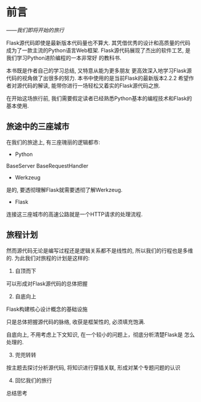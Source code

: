# 前言

*——我们即将开始的旅行*

Flask源代码即使是最新版本代码量也不算大. 其凭借优秀的设计和高质量的代码
成为了一款主流的Python语言Web框架.
Flask源代码展现了杰出的软件工艺, 是我们学习Python进阶编程的一本非常好
的教科书.

本书既是作者自己的学习总结, 又特意从能为更多朋友
更高效深入地学习Flask源代码的视角做了出很多的努力.
本书中使用的是当前Flask的最新版本2.2.2
希望作者对源代码的解读, 能带你进行一场轻松又着实的Flask源代码之旅.

在开始这场旅行前, 我们需要假定读者已经熟悉Python基本的编程技术和Flask的基本使用.


## 旅途中的三座城市

在我们的旅途上, 有三座瑰丽的逻辑都市:

* Python

BaseServer BaseRequestHandler 

* Werkzeug

是的, 要透彻理解Flask就需要透彻了解Werkzeug.

* Flask

连接这三座城市的高速公路就是一个HTTP请求的处理流程.


## 旅程计划

然而源代码无论是编写过程还是逻辑关系都不是线性的, 所以我们的行程也是多维的.
为此我们对旅程的计划是这样的:

1. 自顶而下

可以形成对Flask源代码的总体把握

2. 自底向上

Flask构建核心设计概念的基础设施

只是总体把握源代码的脉络, 收获是框架性的, 必须填充饱满.

自底向上, 不用考虑上下文知识, 在一个较小的问题上，彻底分析清楚Flask是
怎么处理的.

3. 兜兜转转

按主题去探讨分析源代码, 将知识进行穿插关联, 形成对某个专题问题的认识

4. 回忆我们的旅行

总结思考
